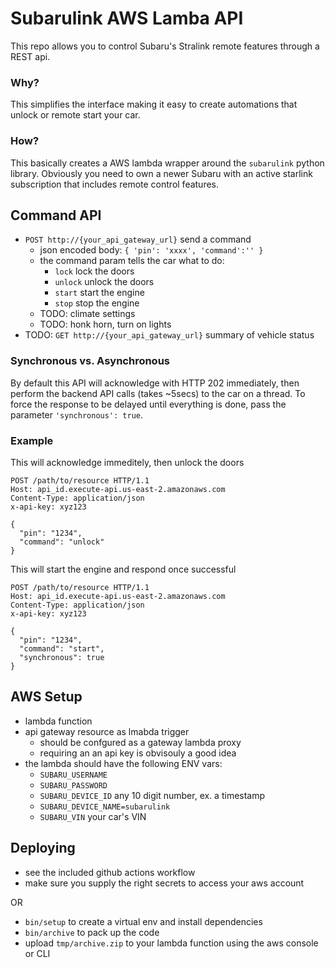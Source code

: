 # Subarulink AWS Lamba API

This repo allows you to control Subaru's Stralink remote features through a REST api.

### Why? 

This simplifies the interface making it easy to create automations that unlock or remote start your car.

### How?

This basically creates a AWS lambda wrapper around the `subarulink` python library. Obviously you need to own a newer Subaru with an active starlink subscription that includes remote control features.

## Command API

* `POST http://{your_api_gateway_url}` send a command
  * json encoded body: `{ 'pin': 'xxxx', 'command':'' }`
  * the command param tells the car what to do:
    * `lock` lock the doors
    * `unlock` unlock the doors
    * `start` start the engine
    * `stop` stop the engine
  * TODO: climate settings
  * TODO: honk horn, turn on lights
* TODO: `GET http://{your_api_gateway_url}` summary of vehicle status

### Synchronous vs. Asynchronous

By default this API will acknowledge with HTTP 202 immediately, then perform the backend API calls (takes ~5secs) to the car on a thread.
To force the response to be delayed until everything is done, pass the parameter `'synchronous': true`.

### Example

This will acknowledge immeditely, then unlock the doors

```
POST /path/to/resource HTTP/1.1
Host: api_id.execute-api.us-east-2.amazonaws.com
Content-Type: application/json
x-api-key: xyz123

{
  "pin": "1234",
  "command": "unlock"
}
```

This will start the engine and respond once successful

```
POST /path/to/resource HTTP/1.1
Host: api_id.execute-api.us-east-2.amazonaws.com
Content-Type: application/json
x-api-key: xyz123

{
  "pin": "1234",
  "command": "start",
  "synchronous": true
}
```

## AWS Setup

* lambda function 
* api gateway resource as lmabda trigger 
  * should be confgured as a gateway lambda proxy
  * requiring an an api key is obvisouly a good idea
* the lambda should have the following ENV vars:
  * `SUBARU_USERNAME`
  * `SUBARU_PASSWORD`
  * `SUBARU_DEVICE_ID` any 10 digit number, ex. a timestamp
  * `SUBARU_DEVICE_NAME=subarulink`
  * `SUBARU_VIN` your car's VIN

## Deploying

* see the included github actions workflow
* make sure you supply the right secrets to access your aws account

OR

* `bin/setup` to create a virtual env and install dependencies
* `bin/archive` to pack up the code
* upload `tmp/archive.zip` to your lambda function using the aws console or CLI
